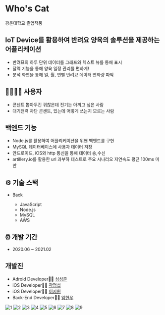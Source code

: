 # Who's Cat 

광운대학교 졸업작품

## IoT Device를 활용하여 반려요 양육의 솔루션을 제공하는 어플리케이션 

- 반려묘의 하루 단위 데이터를 그래프와 텍스트 뷰를 통해 표시
- 달력 기능을 통해 양육 일정 관리를 편하게!
- 분석 화면을 통해 일, 월, 연별 반려묘 데이터 변화량 파악

## 👨‍👩‍👧‍👦 사용자

- 콘센트 뽑아두긴 귀찮은데 전기는 아끼고 싶은 사람
- 대기전력 차단 콘센트, 있는데 어떻게 쓰는지 모르는 사람

## 백엔드 기능

+ Node.js를 활용하여 어플리케이션을 위핸 백엔드를 구현
+ MySQL 데이터베이스에 사용자 데이터 저장
+ 안드로이드, iOS와 http 통신을 통해 데이터 송,수신
+ artillery.io를 활용한 url 과부하 테스트로 주요 시나리오 지연속도 평균 100ms 미만

## ⚙️ 기술 스택

- Back

  - JavaScript
  - Node.js
  - MySQL
  - AWS

## ⏰ 개발 기간

- 2020.06 ~ 2021.02

## 개발진

- Adroid Developer🧑‍💻 [심성준](https://github.com/Seongjunsim)
- iOS Developer🧑‍💻 [곽명섭](https://github.com/myungsup1250)
- iOS Developer👩‍💻 [이지원](https://github.com/comeheredart)
- Back-End Developer🧑‍💻 [임현우](https://github.com/Myunwoo)


![1](https://user-images.githubusercontent.com/63415602/142137609-7abe7b8d-d988-4931-acde-aa4a96f9358e.PNG)
![2](https://user-images.githubusercontent.com/63415602/142137619-2bd6e578-ab86-434e-9c1b-66719706f0d8.PNG)
![3](https://user-images.githubusercontent.com/63415602/142137623-56e5a2c5-2987-436f-9574-db34d2d4eabc.PNG)
![4](https://user-images.githubusercontent.com/63415602/142137628-1686f4d2-589f-48a0-8c6c-6df84df1f951.PNG)
![5](https://user-images.githubusercontent.com/63415602/142137635-eb4adb73-6c4a-42ff-8240-b071bfcdfc3e.PNG)
![6](https://user-images.githubusercontent.com/63415602/142137642-6146501e-3fd1-482f-b4d3-92420269bc34.PNG)
![7](https://user-images.githubusercontent.com/63415602/142137647-5b43730b-d6a0-46bd-8885-37574a1f5b00.PNG)
![8](https://user-images.githubusercontent.com/63415602/142137652-5ef51a21-ef0d-442d-9699-e8ab1b1459fb.PNG)
![9](https://user-images.githubusercontent.com/63415602/142137659-05504d28-5c77-4356-bb11-b4b1f70b3a6a.PNG)


